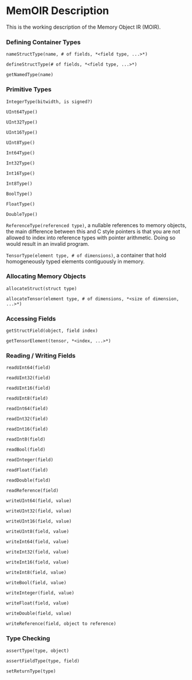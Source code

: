 # MemOIR Description

This is the working description of the Memory Object IR (MOIR).

### Defining Container Types
`nameStructType(name, # of fields, *<field type, ...>*)`

`defineStructType(# of fields, *<field type, ...>*)`

`getNamedType(name)`

### Primitive Types
`IntegerType(bitwidth, is signed?)`

`UInt64Type()`

`UInt32Type()`

`UInt16Type()`

`UInt8Type()`

`Int64Type()`

`Int32Type()`

`Int16Type()`

`Int8Type()`

`BoolType()`

`FloatType()`

`DoubleType()`

`ReferenceType(referenced type)`,
a nullable references to memory objects, the main difference between this and C style pointers is that you are not allowed to index into reference types with pointer arithmetic. Doing so would result in an invalid program.

`TensorType(element type, # of dimensions)`,
a container that hold homogeneously typed elements contiguously in memory.

### Allocating Memory Objects
`allocateStruct(struct type)`

`allocateTensor(element type, # of dimensions, *<size of dimension, ...>*)`

### Accessing Fields
`getStructField(object, field index)`

`getTensorElement(tensor, *<index, ...>*)`

### Reading / Writing Fields
`readUInt64(field)`

`readUInt32(field)`

`readUInt16(field)`

`readUInt8(field)`

`readInt64(field)`

`readInt32(field)`

`readInt16(field)`

`readInt8(field)`

`readBool(field)`

`readInteger(field)`

`readFloat(field)`

`readDouble(field)`

`readReference(field)`

`writeUInt64(field, value)`

`writeUInt32(field, value)`

`writeUInt16(field, value)`

`writeUInt8(field, value)`

`writeInt64(field, value)`

`writeInt32(field, value)`

`writeInt16(field, value)`

`writeInt8(field, value)`

`writeBool(field, value)`

`writeInteger(field, value)`

`writeFloat(field, value)`

`writeDouble(field, value)`

`writeReference(field, object to reference)`

### Type Checking
`assertType(type, object)`

`assertFieldType(type, field)`

`setReturnType(type)`

